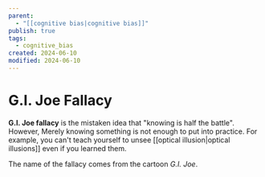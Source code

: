 ```yaml
---
parent:
  - "[[cognitive bias|cognitive bias]]"
publish: true
tags:
  - cognitive_bias
created: 2024-06-10
modified: 2024-06-10
---
```

# G.I. Joe Fallacy
**G.I. Joe fallacy** is the mistaken idea that "knowing is half the battle". However, Merely knowing something is not enough to put into practice. For example,  you can't teach yourself to unsee [[optical illusion|optical illusions]] even if you learned them.

The name of the fallacy comes from the cartoon _G.I. Joe_.